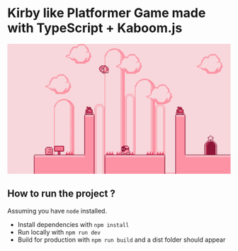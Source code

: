 # Kirby like Platformer Game made with TypeScript + Kaboom.js

![game preview](preview.png)

## How to run the project ?

Assuming you have `node` installed.
- Install dependencies with `npm install`
- Run locally with `npm run dev`
- Build for production with `npm run build` and a dist folder should appear
